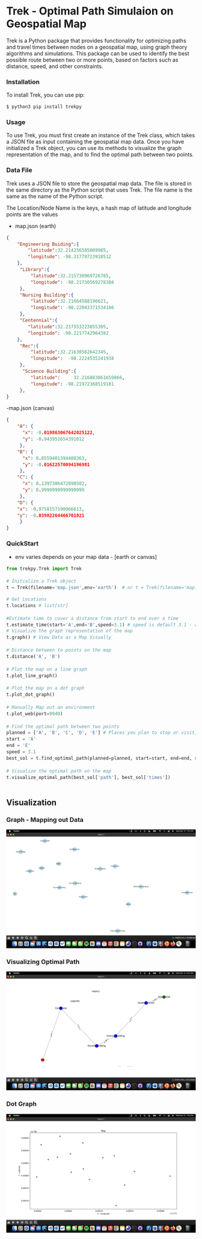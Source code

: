 # Trek - Optimal Path Simulaion on Geospatial Map

Trek is a Python package that provides functionality for optimizing paths and travel times between nodes on a geospatial map, using graph theory algorithms and simulations. This package can be used to identify the best possible route between two or more points, based on factors such as distance, speed, and other constraints.


### Installation
To install Trek, you can use pip:
```sh
$ python3 pip install trekpy
```

### Usage
To use Trek, you must first create an instance of the Trek class, which takes a JSON file as input containing the geospatial map data. Once you have initialized a Trek object, you can use its methods to visualize the graph representation of the map, and to find the optimal path between two points.
 
### Data File
Trek uses a JSON file to store the geospatial map data. The file is stored in the same directory as the Python script that uses Trek. The file name is the same as the name of the Python script.

The Location/Node Name is the keys, a hash map of latitude and longitude points are the values

- map.json (earth)
```json
{
    "Engineering Buiding":{
        "latitude":32.214256505009985,
        "longitude": -98.21779723918512
    },
     "Library":{
         "latitude":32.215730969726785,
         "longitude": -98.21730569278304
     },
     "Nursing Building":{
         "latitude":32.21664588196621,
         "longitude": -98.22043371534166
     },
     "Centennial":{
        "latitude":32.217553223855305,
        "longitude": -98.2217742964382
    },
     "Rec":{
         "latitude":32.21630562642345,
         "longitude":  -98.2224535241938
     },
      "Science Building":{
         "latitude":     32.216883861659866, 
         "longitude": -98.21972368519181
     },
}
```
-map.json (canvas)
```json
{
    "A": {
      "x": -0.019863067642025122,
      "y": -0.943951654391012
     }, 
    "B": {
      "x": 0.8559401394488363,
      "y": -0.01622570094196981
     }, 
    "C": {
      "x": 0.1397386472898502, 
      "y": 0.9999999999999999
     }, 
    "D": {
    "x": -0.9758157190966613,
    "y": -0.03982264466701821
     }
}
```
### QuickStart
- env varies depends on your map data - [earth or canvas]
```py
from trekpy.Trek import Trek     

# Initialize a Trek object
t = Trek(filename='map.json',env='earth')  # or t = Trek(filename='map.json',env='canvas')
```
```py
# Get Locations
t.locations # list[str]

#Estimate time to cover a distance from start to end over a time
t.estimate_time(start='A',end='B',speed=3.1) # speed is default 3.1 - average walking speed miles per hour - returns in minutes
# Visualize the graph representation of the map
t.graph() # View Data as a Map Visually

# Distance between to points on the map
t.distance('A', 'B')

# Plot the map on a line graph
t.plot_line_graph()

# Plot the map on a dot graph 
t.plot_dot_graph()

# Manually Map out an environment
t.plot_web(port=9949)

# Find the optimal path between two points
planned = ['A', 'B', 'C', 'D', 'E'] # Places you plan to stop or visit, include start and end
start = 'A'
end = 'E'
speed = 3.1
best_sol = t.find_optimal_path(planned=planned, start=start, end=end, speed=speed)

# Visualize the optimal path on the map
t.visualize_optimal_path(best_sol['path'], best_sol['times'])



```

## Visualization

### Graph - Mapping out Data
![](./images/2.png)

### Visualizing Optimal Path
![](./images/1.png)

### Dot Graph
![](./images/3.png)
